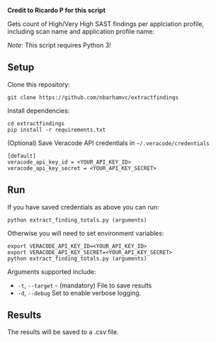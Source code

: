 **Credit to Ricardo P for this script**

Gets count of High/Very High SAST findings per applciation profile, including scan name and application profile name:

*Note*: This script requires Python 3!

## Setup

Clone this repository:

    git clone https://github.com/nbarhamvc/extractfindings

Install dependencies:

    cd extractfindings
    pip install -r requirements.txt

(Optional) Save Veracode API credentials in `~/.veracode/credentials`

    [default]
    veracode_api_key_id = <YOUR_API_KEY_ID>
    veracode_api_key_secret = <YOUR_API_KEY_SECRET>

## Run

If you have saved credentials as above you can run:

    python extract_finding_totals.py (arguments)

Otherwise you will need to set environment variables:

    export VERACODE_API_KEY_ID=<YOUR_API_KEY_ID>
    export VERACODE_API_KEY_SECRET=<YOUR_API_KEY_SECRET>
    python extract_finding_totals.py (arguments)

Arguments supported include:
- `-t`, `--target` - (mandatory) File to save results
- `-d`, `--debug` Set to enable verbose logging.

## Results
The results will be saved to a .csv file.  
